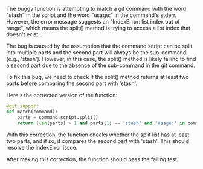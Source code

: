 The buggy function is attempting to match a git command with the word "stash" in the script and the word "usage:" in the command's stderr. However, the error message suggests an "IndexError: list index out of range", which means the split() method is trying to access a list index that doesn't exist.

The bug is caused by the assumption that the command.script can be split into multiple parts and the second part will always be the sub-command (e.g., 'stash'). However, in this case, the split() method is likely failing to find a second part due to the absence of the sub-command in the git command.

To fix this bug, we need to check if the split() method returns at least two parts before comparing the second part with 'stash'.

Here's the corrected version of the function:

```python
@git_support
def match(command):
    parts = command.script.split()
    return (len(parts) > 1 and parts[1] == 'stash' and 'usage:' in command.stderr)
```

With this correction, the function checks whether the split list has at least two parts, and if so, it compares the second part with 'stash'. This should resolve the IndexError issue.

After making this correction, the function should pass the failing test.